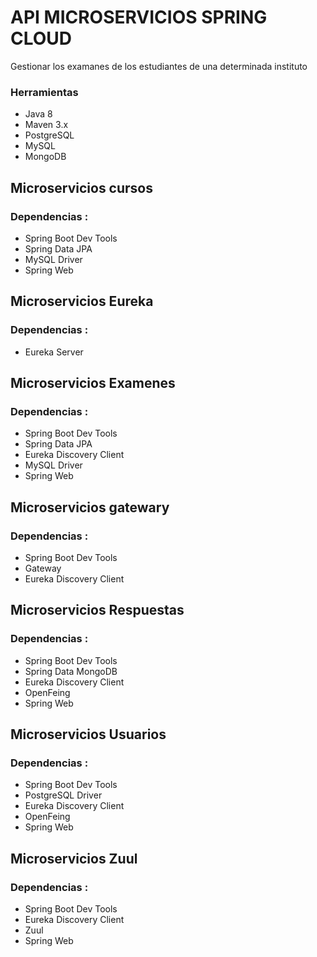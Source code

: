 # API MICROSERVICIOS SPRING CLOUD
Gestionar los examanes de los estudiantes de una determinada instituto

### Herramientas
+ Java 8
+ Maven 3.x
+ PostgreSQL
+ MySQL
+ MongoDB

## Microservicios cursos
### Dependencias :
+ Spring Boot Dev Tools
+ Spring Data JPA
+ MySQL Driver
+ Spring Web

## Microservicios Eureka
### Dependencias :
+ Eureka Server

## Microservicios Examenes
### Dependencias :
+ Spring Boot Dev Tools
+ Spring Data JPA
+ Eureka Discovery Client
+ MySQL Driver
+ Spring Web

## Microservicios gatewary
### Dependencias :
+ Spring Boot Dev Tools
+ Gateway
+ Eureka Discovery Client

## Microservicios Respuestas
### Dependencias :
+ Spring Boot Dev Tools
+ Spring Data MongoDB
+ Eureka Discovery Client
+ OpenFeing
+ Spring Web

## Microservicios Usuarios
### Dependencias :
+ Spring Boot Dev Tools
+ PostgreSQL Driver
+ Eureka Discovery Client
+ OpenFeing
+ Spring Web

## Microservicios Zuul
### Dependencias :
+ Spring Boot Dev Tools
+ Eureka Discovery Client
+ Zuul
+ Spring Web